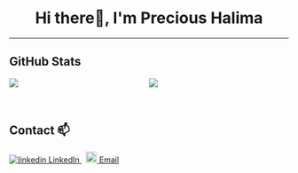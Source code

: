 <h1 align="center">Hi there👋, I'm Precious Halima</h1>

<hr>

## GitHub Stats
<div style="display: flex;">
    <div style="width: 50%;">
        <img src="https://github-readme-streak-stats.herokuapp.com?user=halimaprecious&theme=gotham" />
    </div>
    <div style="width: 50%;">
        <img src="https://github-readme-stats.vercel.app/api?username=halimaprecious&theme=gotham&custom_title=halimaprecious%20github%20stats" />
    </div>
</div>
<br>
<br>



## Contact 📫 

<p>
  <a href="https://www.linkedin.com/in/precious-halima" rel="nofollow noreferrer">
    <img src="https://i.stack.imgur.com/gVE0j.png" alt="linkedin"> LinkedIn
  </a> &nbsp; 
 
  <a href="#" rel="nofollow noreferrer">
    <img src="https://cdn-icons-png.flaticon.com/512/732/732200.png" alt="email" width="20px" height="20px"> Email
  </a>
</p>
